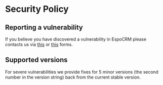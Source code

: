 # Security Policy

## Reporting a vulnerability

If you believe you have discovered a vulnerability in EspoCRM please contacts us via [this](https://www.espocrm.com/contacts/) or [this](https://www.espocrm.com/support/) forms.

## Supported versions

For severe vulnerabilities we provide fixes for 5 minor versions (the second number in the version string) back from the current stable version.
